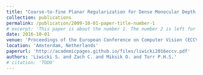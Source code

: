 ```yaml
---
title: "Coarse-to-fine Planar Regularization for Dense Monocular Depth Estimation"
collection: publications
permalink: /publication/2009-10-01-paper-title-number-1
# excerpt: 'This paper is about the number 1. The number 2 is left for future work.'
date: 2016-10-01
venue: 'Proceedings of the European Conference on Computer Vision (ECCV)'
location: 'Amsterdam, Netherlands'
paperurl: 'http://academicpages.github.io/files/liwicki2016eccv.pdf'
authors: 'Liwicki S. and Zach C. and Miksik O. and Torr P.H.S.'
# citation: 'TODO'
---
```

